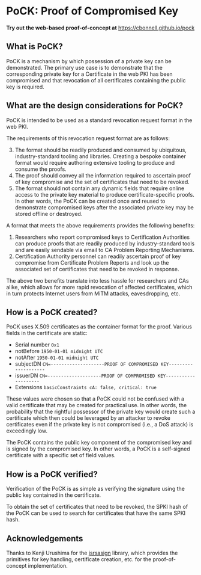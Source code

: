 # PoCK: Proof of Compromised Key

**Try out the web-based proof-of-concept at** https://cbonnell.github.io/pock

## What is PoCK?

PoCK is a mechanism by which possession of a private key can be demonstrated. The primary use case is to demonstrate that the corresponding private key for a Certificate in the web PKI has been compromised and that revocation of all certificates containing the public key is required.

## What are the design considerations for PoCK?

PoCK is intended to be used as a standard revocation request format in the web PKI. 

The requirements of this revocation request format are as follows:

3. The format should be readily produced and consumed by ubiquitous, industry-standard tooling and libraries. Creating a bespoke container format would require authoring extensive tooling to produce and consume the proofs.
4. The proof should convey all the information required to ascertain proof of key compromise and the set of certificates that need to be revoked.
5. The format should not contain any dynamic fields that require online access to the private key material to produce certificate-specific proofs. In other words, the PoCK can be created once and reused to demonstrate compromised keys after the associated private key may be stored offline or destroyed.

A format that meets the above requirements provides the following benefits:

1. Researchers who report compromised keys to Certification Authorities can produce proofs that are readily produced by industry-standard tools and are easily sendable via email to CA Problem Reporting Mechanisms.
2. Certification Authority personnel can readily ascertain proof of key compromise from Certificate Problem Reports and look up the associated set of certificates that need to be revoked in response.

The above two benefits translate into less hassle for researchers and CAs alike, which allows for more rapid revocation of affected certificates, which in turn protects Internet users from MiTM attacks, eavesdropping, etc.

## How is a PoCK created?

PoCK uses X.509 certificates as the container format for the proof. Various fields in the certificate are static:

- Serial number `0x1`
- notBefore `1950-01-01 midnight UTC`
- notAfter `1950-01-01 midnight UTC`
- subjectDN `CN=--------------------PROOF OF COMPROMISED KEY--------------------`
- issuerDN `CN=--------------------PROOF OF COMPROMISED KEY--------------------`
- Extensions `basicConstraints cA: false, critical: true`

These values were chosen so that a PoCK could not be confused with a valid certificate that may be created for practical use. In other words, the probability that the rightful possessor of the private key would create such a certificate which then could be leveraged by an attacker to revoke certificates even if the private key is not compromised (i.e., a DoS attack) is exceedingly low.

The PoCK contains the public key component of the compromised key and is signed by the compromised key. In other words, a PoCK is a self-signed certificate with a specific set of field values.

## How is a PoCK verified?

Verification of the PoCK is as simple as verifying the signature using the public key contained in the certificate.

To obtain the set of certificates that need to be revoked, the SPKI hash of the PoCK can be used to search for certificates that have the same SPKI hash.

## Acknowledgements

Thanks to Kenji Urushima for the [jsrsasign](https://github.com/kjur/jsrsasign) library, which provides the primitives for key handling, certificate creation, etc. for the proof-of-concept implementation. 